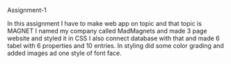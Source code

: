 Assignment-1

In this assignment I have to make web app on topic and that topic is MAGNET 
I named my company called MadMagnets and made 3 page website  and styled it in CSS
I also connect database with that and made 6 tabel with 6 properties and 10 entries.
In styling did some color grading and added images ad one style of font face.
